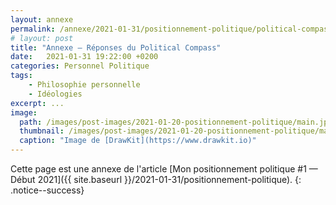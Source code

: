```yaml
---
layout: annexe
permalink: /annexe/2021-01-31/positionnement-politique/political-compass
# layout: post
title: "Annexe — Réponses du Political Compass"
date:   2021-01-31 19:22:00 +0200
categories: Personnel Politique
tags:
    - Philosophie personnelle
    - Idéologies
excerpt: ...
image:
  path: /images/post-images/2021-01-20-positionnement-politique/main.jpg
  thumbnail: /images/post-images/2021-01-20-positionnement-politique/main-thumb-flat.jpg
  caption: "Image de [DrawKit](https://www.drawkit.io)"
---
```


Cette page est une annexe de l'article [Mon positionnement politique #1 — Début 2021]({{ site.baseurl }}/2021-01-31/positionnement-politique).
{: .notice--success}
